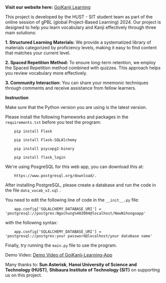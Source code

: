 **Visit our website here:** [GoiKanji Learning](hungngtran.pythonanywhere.com)

This project is developed by the HUST - SIT student team as part of the online session of gPBL (global Project-Based Learning) 2024. Our project is designed to help you learn vocabulary and Kanji effectively through three main solutions:

**1. Structured Learning Materials:** We provide a systematized library of materials categorized by proficiency levels, making it easy to find content that matches your current level.

**2. Spaced Repetition Method:** To ensure long-term retention, we employ the Spaced Repetition method combined with quizzes. This approach helps you review vocabulary more effectively.

**3. Community Interaction:** You can share your mnemonic techniques through comments and receive assistance from fellow learners.

**Instruction**

Make sure that the Python version you are using is the latest version.

Please install the following frameworks and packages in the `requirements.txt` before you test the program:

```
    pip install Flask

    pip install Flask-SQLAlchemy

    pip install psycopg2-binary

    pip install flask_login
```

We're using PosgreSQL for this web app, you can download this at:

```
    https://www.postgresql.org/download/.
```

After installing PostgreSQL, please create a database and run the code in the file `data_vocab_v2.sql` .

You need to edit the following line of code in the `__init__.py` file:

```
    app.config['SQLALCHEMY_DATABASE_URI'] = 'postgresql://postgres:Ngochung%402004@localhost/NewNihongoapp'
```

with the following syntax:

```
    app.config['SQLALCHEMY_DATABASE_URI'] = 'postgresql://postgres:your password@localhost/your database name'
```

Finally, try running the `main.py` file to use the program.

Demo Video:
[Demo Video of GoiKanji-Learning-App](https://drive.google.com/file/d/1KFPHlBEIqW6jflmphGkkFVQXISulyADR/view?usp=sharing)

Many thanks to: **Sun Asterisk**, **Hanoi University of Science and Technology (HUST)**, **Shibaura Institute of Technology (SIT)** on supporting us on this project.
